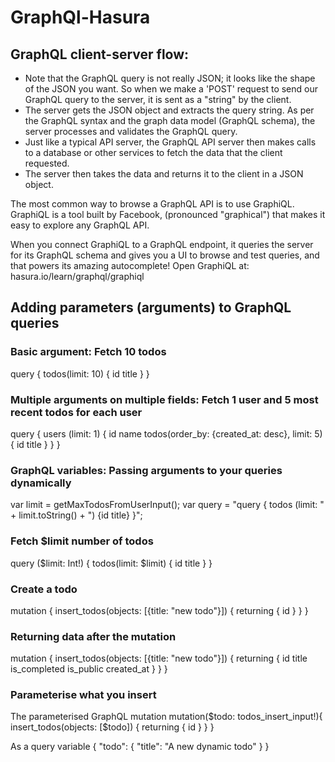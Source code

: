 # GraphQl-Hasura
## GraphQL client-server flow:
* Note that the GraphQL query is not really JSON; it looks like the shape of the JSON you want. So when we make a 'POST' request to send our GraphQL query to the server, it is sent as a "string" by the client.
* The server gets the JSON object and extracts the query string. As per the GraphQL syntax and the graph data model (GraphQL schema), the server processes and validates the GraphQL query.
* Just like a typical API server, the GraphQL API server then makes calls to a database or other services to fetch the data that the client requested.
* The server then takes the data and returns it to the client in a JSON object.

The most common way to browse a GraphQL API is to use GraphiQL. GraphiQL is a tool built by Facebook, (pronounced "graphical") that makes it easy to explore any GraphQL API.

When you connect GraphiQL to a GraphQL endpoint, it queries the server for its GraphQL schema and gives you a UI to browse and test queries, and that powers its amazing autocomplete!
Open GraphiQL at: hasura.io/learn/graphql/graphiql

## Adding parameters (arguments) to GraphQL queries
### Basic argument: Fetch 10 todos

query {
  todos(limit: 10) {
    id
    title
  }
}

### Multiple arguments on multiple fields: Fetch 1 user and 5 most recent todos for each user
query {
  users (limit: 1) {
    id
    name
    todos(order_by: {created_at: desc}, limit: 5) {
      id
      title
    }
  }
}

### GraphQL variables: Passing arguments to your queries dynamically

var limit = getMaxTodosFromUserInput();
var query = "query { todos (limit: " + limit.toString() + ") {id title} }";

### Fetch $limit number of todos

query ($limit: Int!) {
  todos(limit: $limit) {
    id
    title
  }
}

### Create a todo
mutation {
  insert_todos(objects: [{title: "new todo"}]) {
    returning {
      id
    }
  }
}

### Returning data after the mutation
mutation {
  insert_todos(objects: [{title: "new todo"}]) {
    returning {
      id
      title
      is_completed
      is_public
      created_at
    }
  }
}
### Parameterise what you insert
The parameterised GraphQL mutation
mutation($todo: todos_insert_input!){
  insert_todos(objects: [$todo]) {
    returning {
      id
    }
  }
}

As a query variable
{
  "todo": {
    "title": "A new dynamic todo"
  }
}
